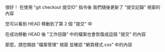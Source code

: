 很好！
在使用 "git checkout 提交ID" 指令後
我們隨後更新了 "提交記錄" 視窗的內容

您可以看到 HEAD 移動到了第 2 個 "提交" 中

在成功移動 HEAD 後
"工作目錄" 中的檔案也會恢復成這個 "提交" 的內容

那麼，請您開啟 "檔案管理" 視窗
並確認 "網頁樣式.css" 中的內容
